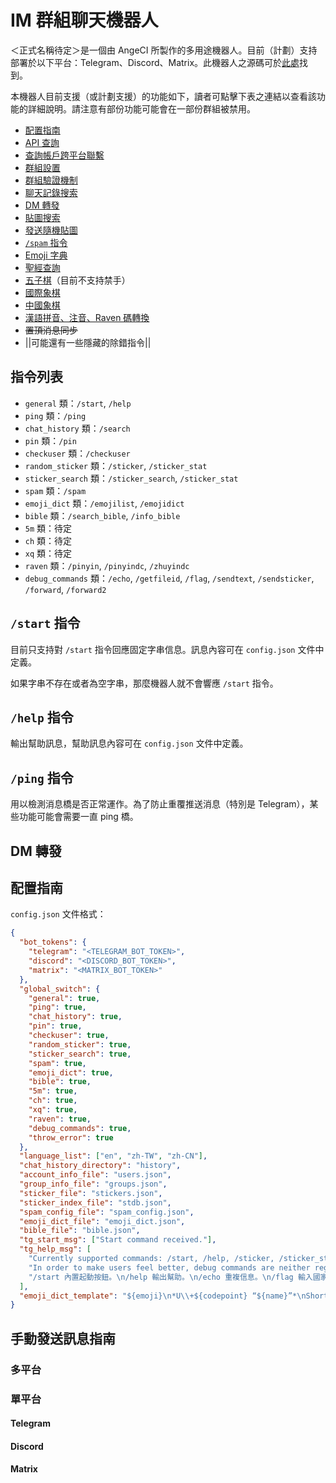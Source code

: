# IM 群組聊天機器人
＜正式名稱待定＞是一個由 AngeCI 所製作的多用途機器人。目前（計劃）支持部署於以下平台：Telegram、Discord、Matrix。此機器人之源碼可於[此處](https://github.com/AngeCI/im-bot)找到。

本機器人目前支援（或計劃支援）的功能如下，讀者可點擊下表之連結以查看該功能的詳細說明。請注意有部份功能可能會在一部份群組被禁用。

- [配置指南](installation.md)
- [API 查詢](api.md)
- [查詢帳戶跨平台聯繫](account.md)
- [群組設置](group_settings.md)
- [群組驗證機制](group_auth.md)
- [聊天記錄搜索](chat_history.md)
- [DM 轉發](#dm-轉發)
- [貼圖搜索](sticker_seacrh.md)
- [發送隨機貼圖](random_sticker.md)
- [`/spam` 指令](spam.md)
- [Emoji 字典](emoji_dict.md)
- [聖經查詢](bible.md)
- [五子棋](gomoku.md)（目前不支持禁手）
- [國際象棋](chess.md)
- [中國象棋](chinese_chess.md)
- [漢語拼音、注音、Raven 碼轉換](raven.md)
- ~~置頂消息同步~~
- ||可能還有一些隱藏的除錯指令||

## 指令列表
- `general` 類：`/start`, `/help`
- `ping` 類：`/ping`
- `chat_history` 類：`/search`
- `pin` 類：`/pin`
- `checkuser` 類：`/checkuser`
- `random_sticker` 類：`/sticker`, `/sticker_stat`
- `sticker_search` 類：`/sticker_search`, `/sticker_stat`
- `spam` 類：`/spam`
- `emoji_dict` 類：`/emojilist`, `/emojidict`
- `bible` 類：`/search_bible`, `/info_bible`
- `5m` 類：待定<!-- `/create5m`, `/join5m`, `next5m`, `/pass5m`, `/undo5m`, `/resend5m`, `/hurry_up5m`, `/abandon5m` -->
- `ch` 類：待定<!-- `/createch`, `/joinch`, `nextch`, `/passch`, `/undoch`, `/resendch`, `/hurry_upch`, `/abandonch` -->
- `xq` 類：待定<!-- `/createxq`, `/joinxq`, `nextxq`, `/passxq`, `/undoxq`, `/resendxq`, `/hurry_upxq`, `/abandonxq` -->
- `raven` 類：`/pinyin`, `/pinyindc`, `/zhuyindc`
- `debug_commands` 類：`/echo`, `/getfileid`, `/flag`, `/sendtext`, `/sendsticker`, `/forward`, `/forward2`

## `/start` 指令
目前只支持對 `/start` 指令回應固定字串信息。訊息內容可在 `config.json` 文件中定義。

如果字串不存在或者為空字串，那麼機器人就不會響應 `/start` 指令。

## `/help` 指令
輸出幫助訊息，幫助訊息內容可在 `config.json` 文件中定義。

## `/ping` 指令
用以檢測消息橋是否正常運作。為了防止重覆推送消息（特別是 Telegram），某些功能可能會需要一直 ping 橋。

## DM 轉發

## 配置指南
`config.json` 文件格式：

```json
{
  "bot_tokens": {
    "telegram": "<TELEGRAM_BOT_TOKEN>",
    "discord": "<DISCORD_BOT_TOKEN>",
    "matrix": "<MATRIX_BOT_TOKEN>"
  },
  "global_switch": {
    "general": true,
    "ping": true,
    "chat_history": true,
    "pin": true,
    "checkuser": true,
    "random_sticker": true,
    "sticker_search": true,
    "spam": true,
    "emoji_dict": true,
    "bible": true,
    "5m": true,
    "ch": true,
    "xq": true,
    "raven": true,
    "debug_commands": true,
    "throw_error": true
  },
  "language_list": ["en", "zh-TW", "zh-CN"],
  "chat_history_directory": "history",
  "account_info_file": "users.json",
  "group_info_file": "groups.json",
  "sticker_file": "stickers.json",
  "sticker_index_file": "stdb.json",
  "spam_config_file": "spam_config.json",
  "emoji_dict_file": "emoji_dict.json",
  "bible_file": "bible.json",
  "tg_start_msg": ["Start command received."],
  "tg_help_msg": [
    "Currently supported commands: /start, /help, /sticker, /sticker_stat, /getfileid",
    "In order to make users feel better, debug commands are neither registered on Telegram nor show here.",
    "/start 內置起動按鈕。\n/help 輸出幫助。\n/echo 重複信息。\n/flag 輸入國家地區代碼，輸出旗幟，稍後將實作自動修正功能。\n/sendtext 發送文字信息，目前只支持純文字。\n/sendsticker 發送貼圖。 \n/forward 轉發信息。\n/forward2 轉發信息，命令格式跟 forward 有點不同。\n/pinyin 輸出漢語拼音，注意多音字可能無法正確判斷。\n/pinyindc 拼音解碼。（使用本機器人取得編碼）\n/zhuyindc 注音輸入法解碼。\n本機器人有隱藏指令，請慎用。\n"
  ],
  "emoji_dict_template": "${emoji}\n*U\\+${codepoint} “${name}”*\nShortcode: ${shortcode}\n\n${description}"
}
```

## 手動發送訊息指南
### 多平台

### 單平台
#### Telegram
#### Discord
#### Matrix
